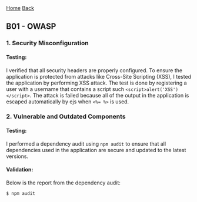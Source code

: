 <nav>
  <a href="/README.md">Home</a>
  <a href="/docs/bonus.md">Back</a>
</nav>

## B01 - OWASP

### 1. Security Misconfiguration

#### Testing:

I verified that all security headers are properly configured. To ensure the application is protected from attacks like Cross-Site Scripting (XSS), I tested the application by performing XSS attack. The test is done by registering a user with a username that contains a script such `<script>alert('XSS')</script>`. The attack is failed because all of the output in the application is escaped automatically by ejs when `<%= %>` is used.

### 2. Vulnerable and Outdated Components

#### Testing:

I performed a dependency audit using `npm audit` to ensure that all dependencies used in the application are secure and updated to the latest versions.

#### Validation:

Below is the report from the dependency audit:

```shell
$ npm audit
```
